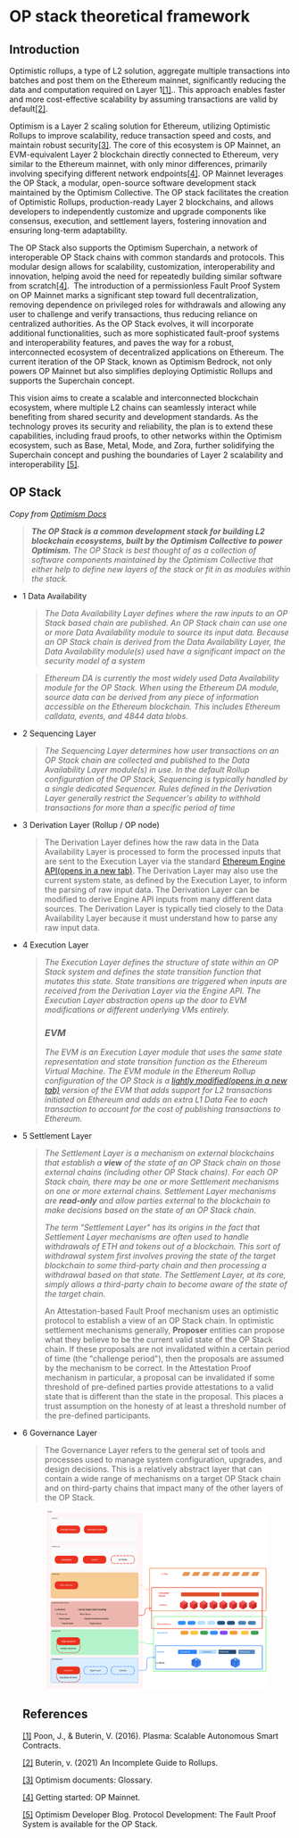 # OP stack theoretical framework

## Introduction
Optimistic rollups, a type of L2 solution, aggregate multiple transactions into batches and post them on the Ethereum mainnet, significantly reducing the data and computation required on Layer 1[[1]](https://www.notion.so/OP-city-stack-report-fff3905fdc3a800b8b07e6a55b59d456?pvs=21).. This approach enables faster and more cost-effective scalability by assuming transactions are valid by default[[2]](https://www.notion.so/OP-city-stack-report-fff3905fdc3a800b8b07e6a55b59d456?pvs=21).

Optimism is a Layer 2 scaling solution for Ethereum, utilizing Optimistic Rollups to improve scalability, reduce transaction speed and costs, and maintain robust security[[3]](https://www.notion.so/OP-city-stack-report-fff3905fdc3a800b8b07e6a55b59d456?pvs=21). The core of this ecosystem is OP Mainnet, an EVM-equivalent Layer 2 blockchain directly connected to Ethereum, very similar to the Ethereum mainnet, with only minor differences, primarily involving specifying different network endpoints[[4]](https://www.notion.so/OP-city-stack-report-fff3905fdc3a800b8b07e6a55b59d456?pvs=21). OP Mainnet leverages the OP Stack, a modular, open-source software development stack maintained by the Optimism Collective. The OP stack facilitates the creation of Optimistic Rollups, production-ready Layer 2 blockchains, and allows developers to independently customize and upgrade components like consensus, execution, and settlement layers, fostering innovation and ensuring long-term adaptability.

The OP Stack also supports the Optimism Superchain, a network of interoperable OP Stack chains with common standards and protocols. This modular design allows for scalability, customization, interoperability and innovation, helping avoid the need for repeatedly building similar software from scratch[[4]](https://www.notion.so/OP-city-stack-report-fff3905fdc3a800b8b07e6a55b59d456?pvs=21).  The introduction of a permissionless Fault Proof System on OP Mainnet marks a significant step toward full decentralization, removing dependence on privileged roles for withdrawals and allowing any user to challenge and verify transactions, thus reducing reliance on centralized authorities. As the OP Stack evolves, it will incorporate additional functionalities, such as more sophisticated fault-proof systems and interoperability features, and paves the way for a robust, interconnected ecosystem of decentralized applications on Ethereum. The current iteration of the OP Stack, known as Optimism Bedrock, not only powers OP Mainnet but also simplifies deploying Optimistic Rollups and supports the Superchain concept.

This vision aims to create a scalable and interconnected blockchain ecosystem, where multiple L2 chains can seamlessly interact while benefiting from shared security and development standards. As the technology proves its security and reliability, the plan is to extend these capabilities, including fraud proofs, to other networks within the Optimism ecosystem, such as Base, Metal, Mode, and Zora, further solidifying the Superchain concept and pushing the boundaries of Layer 2 scalability and interoperability [[5]](https://www.notion.so/OP-city-stack-report-fff3905fdc3a800b8b07e6a55b59d456?pvs=21).

## OP Stack

_Copy from [Optimism Docs](https://docs.optimism.io/)_

> ***The OP Stack is a common development stack for building L2 blockchain ecosystems, built by the Optimism Collective to power Optimism.***
> *The OP Stack is best thought of as a collection of software components maintained by the Optimism Collective that either help to define new layers of the stack or fit in as modules within the stack.*


- 1 Data Availability
    
    > *The Data Availability Layer defines where the raw inputs to an OP Stack based chain are published. An OP Stack chain can use one or more Data Availability module to source its input data. Because an OP Stack chain is derived from the Data Availability Layer, the Data Availability module(s) used have a significant impact on the security model of a system*
    > 
    
    > *Ethereum DA is currently the most widely used Data Availability module for the OP Stack. When using the Ethereum DA module, source data can be derived from any piece of information accessible on the Ethereum blockchain. This includes Ethereum calldata, events, and 4844 data blobs.*
    > 
- 2 Sequencing Layer
    
    > *The Sequencing Layer determines how user transactions on an OP Stack chain are collected and published to the Data Availability Layer module(s) in use. In the default Rollup configuration of the OP Stack, Sequencing is typically handled by a single dedicated Sequencer. Rules defined in the Derivation Layer generally restrict the Sequencer's ability to withhold transactions for more than a specific period of time*
    > 
- 3 Derivation Layer (Rollup / OP node)
    
    > The Derivation Layer defines how the raw data in the Data Availability Layer is processed to form the processed inputs that are sent to the Execution Layer via the standard [Ethereum Engine API(opens in a new tab)](https://github.com/ethereum/execution-apis/blob/94164851c1630ff0a9c31d8d7d3d4fb886e196c0/src/engine/README.md). The Derivation Layer may also use the current system state, as defined by the Execution Layer, to inform the parsing of raw input data. The Derivation Layer can be modified to derive Engine API inputs from many different data sources. The Derivation Layer is typically tied closely to the Data Availability Layer because it must understand how to parse any raw input data.
    > 
- 4 Execution Layer
    
    > *The Execution Layer defines the structure of state within an OP Stack system and defines the state transition function that mutates this state. State transitions are triggered when inputs are received from the Derivation Layer via the Engine API. The Execution Layer abstraction opens up the door to EVM modifications or different underlying VMs entirely.*
    > 
    > 
    > ### ***EVM***
    > 
    > *The EVM is an Execution Layer module that uses the same state representation and state transition function as the Ethereum Virtual Machine. The EVM module in the Ethereum Rollup configuration of the OP Stack is a [lightly modified(opens in a new tab)](https://op-geth.optimism.io/) version of the EVM that adds support for L2 transactions initiated on Ethereum and adds an extra L1 Data Fee to each transaction to account for the cost of publishing transactions to Ethereum.*
    > 
- 5 Settlement Layer
    
    > *The Settlement Layer is a mechanism on external blockchains that establish a **view** of the state of an OP Stack chain on those external chains (including other OP Stack chains). For each OP Stack chain, there may be one or more Settlement mechanisms on one or more external chains. Settlement Layer mechanisms are **read-only** and allow parties external to the blockchain to make decisions based on the state of an OP Stack chain.*
    > 
    > 
    > *The term "Settlement Layer" has its origins in the fact that Settlement Layer mechanisms are often used to handle withdrawals of ETH and tokens out of a blockchain. This sort of withdrawal system first involves proving the state of the target blockchain to some third-party chain and then processing a withdrawal based on that state. The Settlement Layer, at its core, simply allows a third-party chain to become aware of the state of the target chain.*
    > 
    > An Attestation-based Fault Proof mechanism uses an optimistic protocol to establish a view of an OP Stack chain. In optimistic settlement mechanisms generally, **Proposer** entities can propose what they believe to be the current valid state of the OP Stack chain. If these proposals are not invalidated within a certain period of time (the "challenge period"), then the proposals are assumed by the mechanism to be correct. In the Attestation Proof mechanism in particular, a proposal can be invalidated if some threshold of pre-defined parties provide attestations to a valid state that is different than the state in the proposal. This places a trust assumption on the honesty of at least a threshold number of the pre-defined participants.
    > 
- 6 Governance Layer
    
    > The Governance Layer refers to the general set of tools and processes used to manage system configuration, upgrades, and design decisions. This is a relatively abstract layer that can contain a wide range of mechanisms on a target OP Stack chain and on third-party chains that impact many of the other layers of the OP Stack.
    >

    <figure>
      <img src="./Test-deployments/img/opstack.png" alt="Test Deployment 01 / December 2023">
    </figure>


    ## References

    [[1]](https://plasma.io/plasma.pdf) Poon, J., & Buterin, V. (2016). Plasma: Scalable Autonomous Smart Contracts.

    [[2]](https://vitalik.eth.limo/general/2021/01/05/rollup.html) Buterin, v. (2021) An Incomplete Guide to Rollups.

    [[3]](https://docs.optimism.io/connect/resources/glossary#optimism-collective) Optimism documents: Glossary. 

    [[4]](https://docs.optimism.io/chain/getting-started) Getting started: OP Mainnet.

    [[5]](https://blog.oplabs.co/the-fault-proof-system-is-available-for-the-op-stack/) Optimism Developer Blog. Protocol Development: The Fault Proof System is available for the OP Stack.